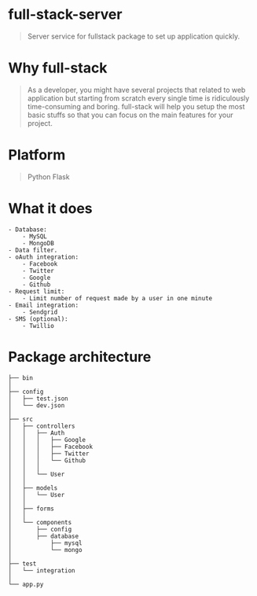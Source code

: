 # full-stack-server
> Server service for fullstack package to set up application quickly.

# Why full-stack
> As a developer, you might have several projects that related to web application but starting from scratch every single time is ridiculously time-consuming and boring. full-stack will help you setup the most basic stuffs so that you can focus on the main features for your project.

# Platform
> Python Flask

# What it does
	- Database:
		- MySQL
		- MongoDB
	- Data filter.
	- oAuth integration:
		- Facebook
		- Twitter 
		- Google
		- Github
	- Request limit:
		- Limit number of request made by a user in one minute
	- Email integration:
		- Sendgrid
	- SMS (optional):
		- Twillio

# Package architecture

	├── bin
	│
	├── config
	│   ├── test.json
	│   └── dev.json
	│   
	├── src
	│   ├── controllers
	│	│	├──	Auth	
	│	│	│	├──	Google	
	│	│	│	├──	Facebook	
	│	│	│	├──	Twitter	
	│	│	│	└──	Github	
	│	│	│	
	│	│	└──	User
	│	│	
	│   ├── models
	│	│	└──	User
	│	│	
	│   ├── forms
	│	│	
	│   └── components
	│	    ├── config
	│	    ├── database
	│		    ├── mysql
	│		    └── mongo
	│   
	├── test
	│   └── integration
	│
	└── app.py